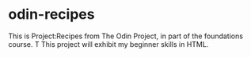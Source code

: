 # odin-recipes

This is Project:Recipes from The Odin Project, in part of the foundations course. T
This project will exhibit my beginner skills in HTML. 
